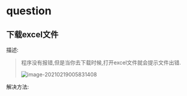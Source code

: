 # question

## 下载excel文件

描述:

> 程序没有报错,但是当你去下载时候,打开excel文件就会提示文件出错.
>
> ![image-20210219005831408](https://i.loli.net/2021/02/19/FdVhtORqJySnTEb.png)

解决方法:

